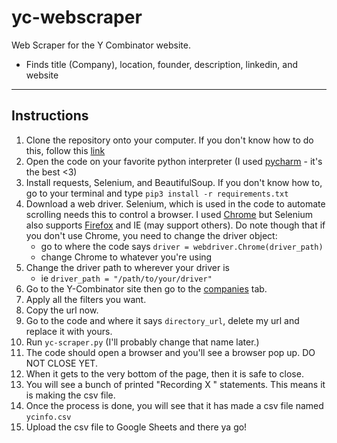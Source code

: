 # yc-webscraper
Web Scraper for the Y Combinator website.
- Finds title (Company), location, founder, description, linkedin, and website
______
## Instructions
1. Clone the repository onto your computer. If you don't know how to do this, follow this [link](https://www.instructables.com/Downloading-Code-From-GitHub/)
2. Open the code on your favorite python interpreter (I used [pycharm](https://www.jetbrains.com/pycharm/) - it's the best <3)
3. Install requests, Selenium, and BeautifulSoup. If you don't know how to, go to your terminal and type `pip3 install -r requirements.txt`
4. Download a web driver. Selenium, which is used in the code to automate scrolling needs this to control a browser. I used [Chrome](https://chromedriver.chromium.org/downloads) but Selenium also supports [Firefox](https://developer.mozilla.org/en-US/docs/Web/WebDriver) and IE (may support others). Do note though that if you don't use Chrome, you need to change the driver object:
    * go to where the code says `driver = webdriver.Chrome(driver_path)`
    * change Chrome to whatever you're using
5. Change the driver path to wherever your driver is 
    * ie `driver_path = "/path/to/your/driver"`
6. Go to the Y-Combinator site then go to the [companies](https://www.ycombinator.com/companies/) tab. 
7. Apply all the filters you want.
8. Copy the url now. 
9. Go to the code and where it says `directory_url`, delete my url and replace it with yours. 
10. Run `yc-scraper.py` (I'll probably change that name later.)
11. The code should open a browser and you'll see a browser pop up. DO NOT CLOSE YET. 
12. When it gets to the very bottom of the page, then it is safe to close. 
13. You will see a bunch of printed "Recording X " statements. This means it is making the csv file. 
14. Once the process is done, you will see that it has made a csv file named `ycinfo.csv` 
15. Upload the csv file to Google Sheets and there ya go!
